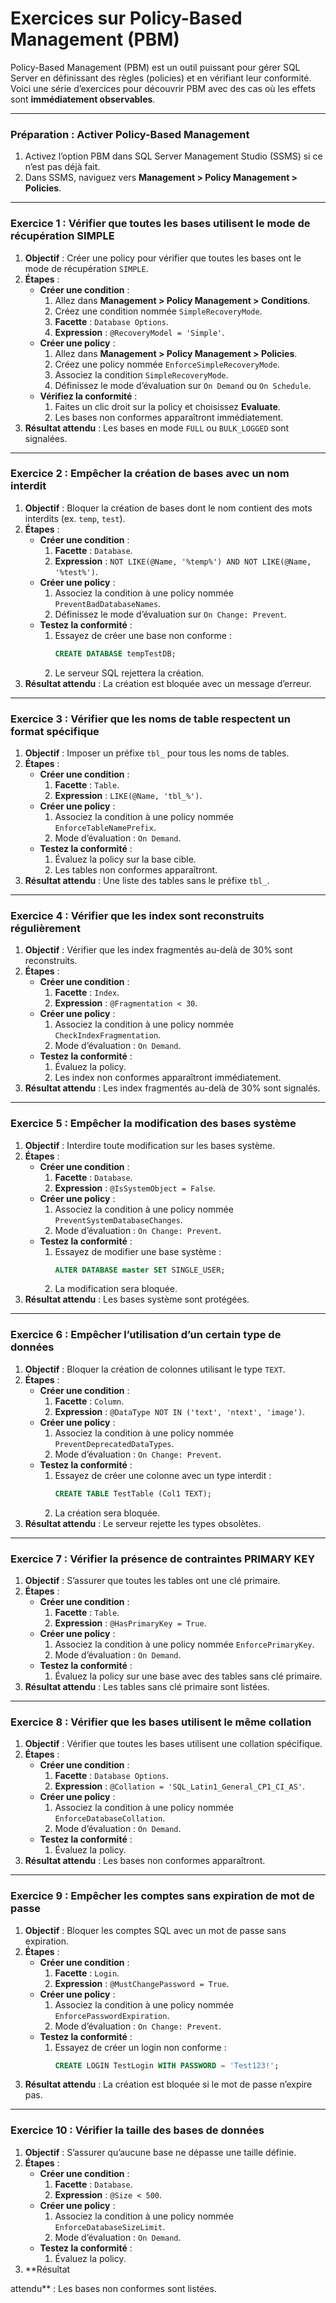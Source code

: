 # **Exercices sur Policy-Based Management (PBM)**

Policy-Based Management (PBM) est un outil puissant pour gérer SQL Server en définissant des règles (policies) et en vérifiant leur conformité. Voici une série d’exercices pour découvrir PBM avec des cas où les effets sont **immédiatement observables**.

---

### **Préparation : Activer Policy-Based Management**
1. Activez l’option PBM dans SQL Server Management Studio (SSMS) si ce n’est pas déjà fait.
2. Dans SSMS, naviguez vers **Management > Policy Management > Policies**.

---

### **Exercice 1 : Vérifier que toutes les bases utilisent le mode de récupération SIMPLE**
1. **Objectif** : Créer une policy pour vérifier que toutes les bases ont le mode de récupération `SIMPLE`.
2. **Étapes** :
   - **Créer une condition** :
     1. Allez dans **Management > Policy Management > Conditions**.
     2. Créez une condition nommée `SimpleRecoveryMode`.
     3. **Facette** : `Database Options`.
     4. **Expression** : `@RecoveryModel = 'Simple'`.
   - **Créer une policy** :
     1. Allez dans **Management > Policy Management > Policies**.
     2. Créez une policy nommée `EnforceSimpleRecoveryMode`.
     3. Associez la condition `SimpleRecoveryMode`.
     4. Définissez le mode d’évaluation sur `On Demand` ou `On Schedule`.
   - **Vérifiez la conformité** :
     1. Faites un clic droit sur la policy et choisissez **Evaluate**.
     2. Les bases non conformes apparaîtront immédiatement.
3. **Résultat attendu** : Les bases en mode `FULL` ou `BULK_LOGGED` sont signalées.

---

### **Exercice 2 : Empêcher la création de bases avec un nom interdit**
1. **Objectif** : Bloquer la création de bases dont le nom contient des mots interdits (ex. `temp`, `test`).
2. **Étapes** :
   - **Créer une condition** :
     1. **Facette** : `Database`.
     2. **Expression** : `NOT LIKE(@Name, '%temp%') AND NOT LIKE(@Name, '%test%')`.
   - **Créer une policy** :
     1. Associez la condition à une policy nommée `PreventBadDatabaseNames`.
     2. Définissez le mode d’évaluation sur `On Change: Prevent`.
   - **Testez la conformité** :
     1. Essayez de créer une base non conforme :
        ```sql
        CREATE DATABASE tempTestDB;
        ```
     2. Le serveur SQL rejettera la création.
3. **Résultat attendu** : La création est bloquée avec un message d’erreur.

---

### **Exercice 3 : Vérifier que les noms de table respectent un format spécifique**
1. **Objectif** : Imposer un préfixe `tbl_` pour tous les noms de tables.
2. **Étapes** :
   - **Créer une condition** :
     1. **Facette** : `Table`.
     2. **Expression** : `LIKE(@Name, 'tbl_%')`.
   - **Créer une policy** :
     1. Associez la condition à une policy nommée `EnforceTableNamePrefix`.
     2. Mode d’évaluation : `On Demand`.
   - **Testez la conformité** :
     1. Évaluez la policy sur la base cible.
     2. Les tables non conformes apparaîtront.
3. **Résultat attendu** : Une liste des tables sans le préfixe `tbl_`.

---

### **Exercice 4 : Vérifier que les index sont reconstruits régulièrement**
1. **Objectif** : Vérifier que les index fragmentés au-delà de 30% sont reconstruits.
2. **Étapes** :
   - **Créer une condition** :
     1. **Facette** : `Index`.
     2. **Expression** : `@Fragmentation < 30`.
   - **Créer une policy** :
     1. Associez la condition à une policy nommée `CheckIndexFragmentation`.
     2. Mode d’évaluation : `On Demand`.
   - **Testez la conformité** :
     1. Évaluez la policy.
     2. Les index non conformes apparaîtront immédiatement.
3. **Résultat attendu** : Les index fragmentés au-delà de 30% sont signalés.

---

### **Exercice 5 : Empêcher la modification des bases système**
1. **Objectif** : Interdire toute modification sur les bases système.
2. **Étapes** :
   - **Créer une condition** :
     1. **Facette** : `Database`.
     2. **Expression** : `@IsSystemObject = False`.
   - **Créer une policy** :
     1. Associez la condition à une policy nommée `PreventSystemDatabaseChanges`.
     2. Mode d’évaluation : `On Change: Prevent`.
   - **Testez la conformité** :
     1. Essayez de modifier une base système :
        ```sql
        ALTER DATABASE master SET SINGLE_USER;
        ```
     2. La modification sera bloquée.
3. **Résultat attendu** : Les bases système sont protégées.

---

### **Exercice 6 : Empêcher l’utilisation d’un certain type de données**
1. **Objectif** : Bloquer la création de colonnes utilisant le type `TEXT`.
2. **Étapes** :
   - **Créer une condition** :
     1. **Facette** : `Column`.
     2. **Expression** : `@DataType NOT IN ('text', 'ntext', 'image')`.
   - **Créer une policy** :
     1. Associez la condition à une policy nommée `PreventDeprecatedDataTypes`.
     2. Mode d’évaluation : `On Change: Prevent`.
   - **Testez la conformité** :
     1. Essayez de créer une colonne avec un type interdit :
        ```sql
        CREATE TABLE TestTable (Col1 TEXT);
        ```
     2. La création sera bloquée.
3. **Résultat attendu** : Le serveur rejette les types obsolètes.

---

### **Exercice 7 : Vérifier la présence de contraintes PRIMARY KEY**
1. **Objectif** : S’assurer que toutes les tables ont une clé primaire.
2. **Étapes** :
   - **Créer une condition** :
     1. **Facette** : `Table`.
     2. **Expression** : `@HasPrimaryKey = True`.
   - **Créer une policy** :
     1. Associez la condition à une policy nommée `EnforcePrimaryKey`.
     2. Mode d’évaluation : `On Demand`.
   - **Testez la conformité** :
     1. Évaluez la policy sur une base avec des tables sans clé primaire.
3. **Résultat attendu** : Les tables sans clé primaire sont listées.

---

### **Exercice 8 : Vérifier que les bases utilisent le même collation**
1. **Objectif** : Vérifier que toutes les bases utilisent une collation spécifique.
2. **Étapes** :
   - **Créer une condition** :
     1. **Facette** : `Database Options`.
     2. **Expression** : `@Collation = 'SQL_Latin1_General_CP1_CI_AS'`.
   - **Créer une policy** :
     1. Associez la condition à une policy nommée `EnforceDatabaseCollation`.
     2. Mode d’évaluation : `On Demand`.
   - **Testez la conformité** :
     1. Évaluez la policy.
3. **Résultat attendu** : Les bases non conformes apparaîtront.

---

### **Exercice 9 : Empêcher les comptes sans expiration de mot de passe**
1. **Objectif** : Bloquer les comptes SQL avec un mot de passe sans expiration.
2. **Étapes** :
   - **Créer une condition** :
     1. **Facette** : `Login`.
     2. **Expression** : `@MustChangePassword = True`.
   - **Créer une policy** :
     1. Associez la condition à une policy nommée `EnforcePasswordExpiration`.
     2. Mode d’évaluation : `On Change: Prevent`.
   - **Testez la conformité** :
     1. Essayez de créer un login non conforme :
        ```sql
        CREATE LOGIN TestLogin WITH PASSWORD = 'Test123!';
        ```
3. **Résultat attendu** : La création est bloquée si le mot de passe n’expire pas.

---

### **Exercice 10 : Vérifier la taille des bases de données**
1. **Objectif** : S’assurer qu’aucune base ne dépasse une taille définie.
2. **Étapes** :
   - **Créer une condition** :
     1. **Facette** : `Database`.
     2. **Expression** : `@Size < 500`.
   - **Créer une policy** :
     1. Associez la condition à une policy nommée `EnforceDatabaseSizeLimit`.
     2. Mode d’évaluation : `On Demand`.
   - **Testez la conformité** :
     1. Évaluez la policy.
3. **Résultat

 attendu** : Les bases non conformes sont listées.

